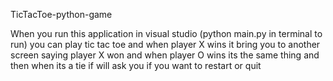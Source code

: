 TicTacToe-python-game

When you run this application in visual studio (python main.py in terminal to run) 
you can play tic tac toe and when player X wins it bring you to another screen saying player X won
and when player O wins its the same thing and then when its a tie if will ask you if you want to restart or quit
